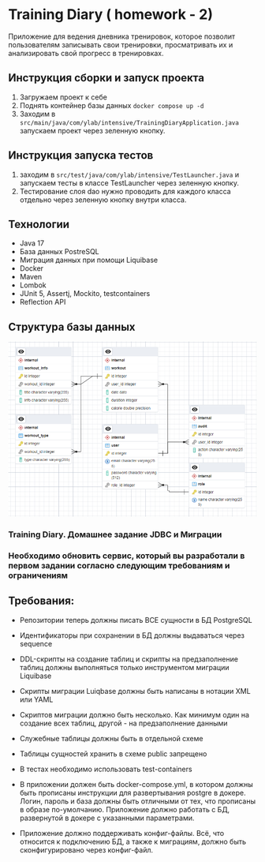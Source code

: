 # Training Diary ( homework - 2)
 Приложение для ведения дневника тренировок, которое позволит пользователям записывать свои тренировки, просматривать их и анализировать свой прогресс в тренировках.

## Инструкция сборки и запуск проекта
1) Загружаем проект к себе
2) Поднять контейнер базы данных ``` docker compose up -d ```
3) Заходим в ``` src/main/java/com/ylab/intensive/TrainingDiaryApplication.java ``` запускаем проект через зеленную кнопку.

## Инструкция запуска тестов
1) заходим в ``` src/test/java/com/ylab/intensive/TestLauncher.java ``` и запускаем тесты в классе TestLauncher через зеленную кнопку.
2) Тестирование слоя dao нужно проводить для каждого класса отдельно через зеленную кнопку внутри класса.

## Технологии
- Java 17
- База данных PostreSQL
- Миграция данных при помощи Liquibase
- Docker
- Maven
- Lombok
- JUnit 5, Assertj, Mockito, testcontainers
- Reflection API

## Структура базы данных
![img.png](img.png)

### Training Diary. Домашнее задание JDBC и Миграции
### Необходимо обновить сервис, который вы разработали в первом задании согласно следующим требованиям и ограничениям
## Требования:

- Репозитории теперь должны писать ВСЕ сущности в БД PostgreSQL

- Идентификаторы при сохранении в БД должны выдаваться через sequence

- DDL-скрипты на создание таблиц и скрипты на предзаполнение таблиц должны выполняться только инструментом миграции Liquibase

- Скрипты миграции Luiqbase должны быть написаны в нотации XML или YAML

- Скриптов миграции должно быть несколько. Как минимум один на создание всех таблиц, другой - на предзаполнение данными

- Служебные таблицы должны быть в отдельной схеме

- Таблицы сущностей хранить в схеме public запрещено

- В тестах необходимо использовать test-containers

- В приложении должен быть docker-compose.yml, в котором должны быть прописаны инструкции для развертывания postgre в докере. Логин, пароль и база должны быть отличными от тех, что прописаны в образе по-умолчанию. Приложение должно работать с БД, развернутой в докере с указанными параметрами.

- Приложение должно поддерживать конфиг-файлы. Всё, что относится к подключению БД, а также к миграциям, должно быть сконфигурировано через конфиг-файл.